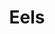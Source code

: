 ---
title: "Eels"
summary: "US alternative rock band formed in 1995 by singer & songwriter aka . Other members rotate frequently, both in studio and on stage."
image: "eels.jpg"
---